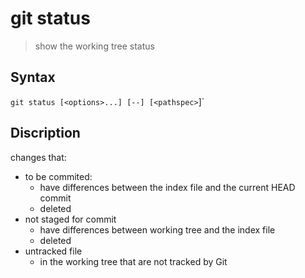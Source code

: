 # git status

> show the working tree status

## Syntax

`git status [<options>...] [--] [<pathspec>`]`

## Discription

changes that:

- to be commited:
  - have differences between the index file and the current HEAD commit
  - deleted
- not staged for commit
  - have differences between working tree and the index file
  - deleted
- untracked file
  - in the working tree that are not tracked by Git
